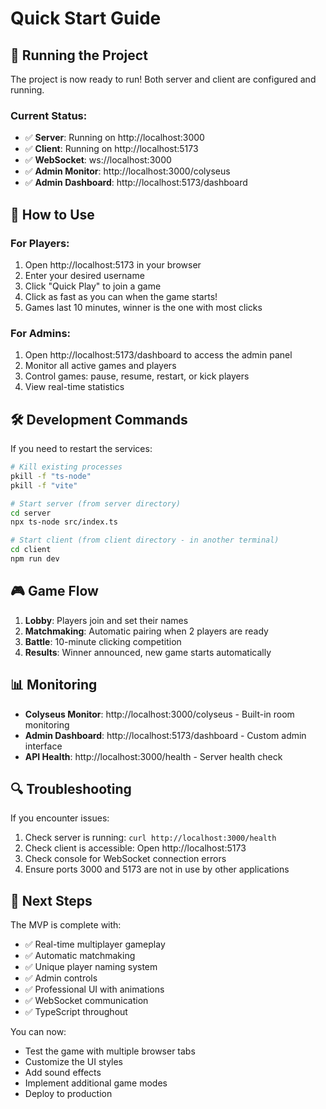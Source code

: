 # Quick Start Guide

## 🚀 Running the Project

The project is now ready to run! Both server and client are configured and running.

### Current Status:
- ✅ **Server**: Running on http://localhost:3000
- ✅ **Client**: Running on http://localhost:5173
- ✅ **WebSocket**: ws://localhost:3000
- ✅ **Admin Monitor**: http://localhost:3000/colyseus
- ✅ **Admin Dashboard**: http://localhost:5173/dashboard

## 📝 How to Use

### For Players:
1. Open http://localhost:5173 in your browser
2. Enter your desired username
3. Click "Quick Play" to join a game
4. Click as fast as you can when the game starts!
5. Games last 10 minutes, winner is the one with most clicks

### For Admins:
1. Open http://localhost:5173/dashboard to access the admin panel
2. Monitor all active games and players
3. Control games: pause, resume, restart, or kick players
4. View real-time statistics

## 🛠️ Development Commands

If you need to restart the services:

```bash
# Kill existing processes
pkill -f "ts-node"
pkill -f "vite"

# Start server (from server directory)
cd server
npx ts-node src/index.ts

# Start client (from client directory - in another terminal)
cd client
npm run dev
```

## 🎮 Game Flow

1. **Lobby**: Players join and set their names
2. **Matchmaking**: Automatic pairing when 2 players are ready
3. **Battle**: 10-minute clicking competition
4. **Results**: Winner announced, new game starts automatically

## 📊 Monitoring

- **Colyseus Monitor**: http://localhost:3000/colyseus - Built-in room monitoring
- **Admin Dashboard**: http://localhost:5173/dashboard - Custom admin interface
- **API Health**: http://localhost:3000/health - Server health check

## 🔍 Troubleshooting

If you encounter issues:

1. Check server is running: `curl http://localhost:3000/health`
2. Check client is accessible: Open http://localhost:5173
3. Check console for WebSocket connection errors
4. Ensure ports 3000 and 5173 are not in use by other applications

## 🎯 Next Steps

The MVP is complete with:
- ✅ Real-time multiplayer gameplay
- ✅ Automatic matchmaking
- ✅ Unique player naming system
- ✅ Admin controls
- ✅ Professional UI with animations
- ✅ WebSocket communication
- ✅ TypeScript throughout

You can now:
- Test the game with multiple browser tabs
- Customize the UI styles
- Add sound effects
- Implement additional game modes
- Deploy to production